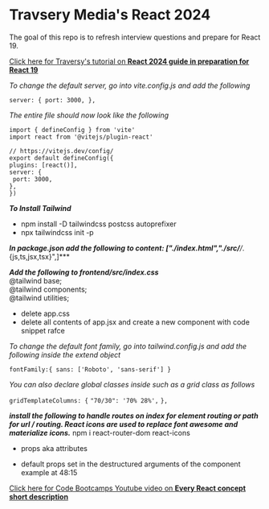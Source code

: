 # Travsery Media's React 2024
<!-- 57:01 -->

The goal of this repo is to refresh interview questions and prepare for React 19.

<a target="_blank" href="https://www.youtube.com/watch?v=LDB4uaJ87e0&t=840s&ab_channel=TraversyMedia">Click here for Traversy's tutorial on **React 2024 guide in preparation for React 19**</a>

*To change the default server, go into vite.config.js and add the following*

`server: {
    port: 3000,
  },`

*The entire file should now look like the following*

`import { defineConfig } from 'vite'`  
`import react from '@vitejs/plugin-react'`

`// https://vitejs.dev/config/`  
`export default defineConfig({`  
  `plugins: [react()],`  
  `server: {`  
   ` port: 3000,`  
  `},`  
`})`  

***To Install Tailwind***
- npm install -D tailwindcss postcss autoprefixer
- npx tailwindcss init -p

***In package.json add the following to content: ["./index.html","./src/**/*.{js,ts,jsx,tsx}",]***

***Add the following to frontend/src/index.css***   
@tailwind base;  
@tailwind components;  
@tailwind utilities;  
- delete app.css
- delete all contents of app.jsx and create a new component with code snippet rafce

*To change the default font family, go into tailwind.config.js and add the following inside the extend object*

`fontFamily:{
        sans: ['Roboto', 'sans-serif']
    }`

*You can also declare global classes inside such as a grid class as follows*

`gridTemplateColumns: {`
        `"70/30": '70% 28%',`
      `},`

***install the following to handle routes on index for element routing or path for url / routing. React icons are used to replace font awesome and materialize icons.***
npm i react-router-dom react-icons

- props aka attributes

- default props set in the destructured arguments of the component example at 48:15

<a target="_blank" href="https://www.youtube.com/watch?v=wIyHSOugGGw&ab_channel=CodeBootcamp">Click here for Code Bootcamps Youtube video on **Every React concept short description**</a>